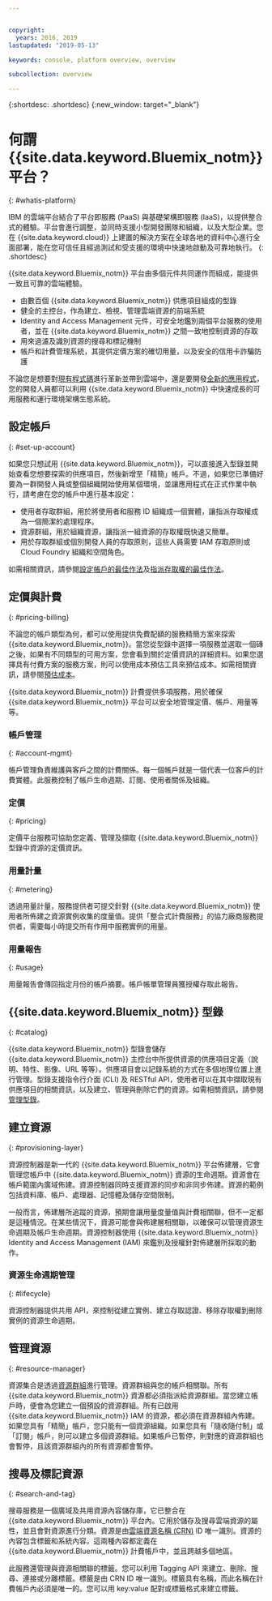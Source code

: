 ```yaml
---


copyright:
  years: 2016, 2019
lastupdated: "2019-05-13"

keywords: console, platform overview, overview

subcollection: overview

---
```


{:shortdesc: .shortdesc}
{:new_window: target="_blank"}

# 何謂 {{site.data.keyword.Bluemix_notm}} 平台？
{: #whatis-platform}

IBM 的雲端平台結合了平台即服務 (PaaS) 與基礎架構即服務 (IaaS)，以提供整合式的體驗。平台會進行調整，並同時支援小型開發團隊和組織，以及大型企業。您在 {{site.data.keyword.cloud}} 上建置的解決方案在全球各地的資料中心進行全面部署，能在您可信任且經過測試和受支援的環境中快速地啟動及可靠地執行。
{: .shortdesc}

{{site.data.keyword.Bluemix_notm}} 平台由多個元件共同運作而組成，能提供一致且可靠的雲端體驗。 

  * 由數百個 {{site.data.keyword.Bluemix_notm}} 供應項目組成的型錄
  * 健全的主控台，作為建立、檢視、管理雲端資源的前端系統
  * Identity and Access Management 元件，可安全地鑑別兩個平台服務的使用者，並在 {{site.data.keyword.Bluemix_notm}} 之間一致地控制資源的存取
  * 用來過濾及識別資源的搜尋和標記機制
  * 帳戶和計費管理系統，其提供定價方案的確切用量，以及安全的信用卡詐騙防護

不論您是想要對[現有程式碼](/docs/apps/tutorials?topic=creating-apps-tutorial-byoc#tutorial-byoc)進行革新並帶到雲端中，還是要開發[全新的應用程式](/docs/apps/tutorials?topic=creating-apps-tutorial-starterkit)，您的開發人員都可以利用 {{site.data.keyword.Bluemix_notm}} 中快速成長的可用服務和運行環境架構生態系統。

## 設定帳戶
{: #set-up-account}

如果您只想試用 {{site.data.keyword.Bluemix_notm}}，可以直接進入型錄並開始查看您想要探索的供應項目，然後新增至「精簡」帳戶。不過，如果您已準備好要為一群開發人員或整個組織開始使用某個環境，並讓應用程式在正式作業中執行，請考慮在您的帳戶中進行基本設定：

* 使用者存取群組，用於將使用者和服務 ID 組織成一個實體，讓指派存取權成為一個簡潔的處理程序。
* 資源群組，用於組織資源，讓指派一組資源的存取權既快速又簡單。
* 用於存取群組或個別開發人員的存取原則，這些人員需要 IAM 存取原則或 Cloud Foundry 組織和空間角色。

如需相關資訊，請參閱[設定帳戶的最佳作法](/docs/account?topic=account-account_setup)及[指派存取權的最佳作法](/docs/iam?topic=iam-account_setup)。 

## 定價與計費
{: #pricing-billing}

不論您的帳戶類型為何，都可以使用提供免費配額的服務精簡方案來探索 {{site.data.keyword.Bluemix_notm}}。當您從型錄中選擇一項服務並選取一個磚之後，如果有不同類型的可用方案，您會看到關於定價資訊的詳細資料。如果您選擇具有付費方案的服務方案，則可以使用成本預估工具來預估成本。如需相關資訊，請參閱[預估成本](/docs/billing-usage?topic=billing-usage-cost)。

{{site.data.keyword.Bluemix_notm}} 計費提供多項服務，用於確保 {{site.data.keyword.Bluemix_notm}} 平台可以安全地管理定價、帳戶、用量等等。

###  帳戶管理 
{: #account-mgmt}

帳戶管理負責維護與客戶之間的計費關係。每一個帳戶就是一個代表一位客戶的計費實體。此服務控制了帳戶生命週期、訂閱、使用者關係及組織。

### 定價
{: #pricing}

定價平台服務可協助您定義、管理及擷取 {{site.data.keyword.Bluemix_notm}} 型錄中資源的定價資訊。

### 用量計量
{: #metering}

透過用量計量，服務提供者可提交針對 {{site.data.keyword.Bluemix_notm}} 使用者所佈建之資源實例收集的度量值。提供「整合式計費服務」的協力廠商服務提供者，需要每小時提交所有作用中服務實例的用量。 

### 用量報告
{: #usage}

用量報告會傳回指定月份的帳戶摘要。帳戶帳單管理員獲授權存取此報告。

## {{site.data.keyword.Bluemix_notm}} 型錄
{: #catalog}

{{site.data.keyword.Bluemix_notm}} 型錄會儲存 {{site.data.keyword.Bluemix_notm}} 主控台中所提供資源的供應項目定義（說明、特性、影像、URL 等等）。供應項目會以記錄系統的方式在多個地理位置上進行管理。型錄支援指令行介面 (CLI) 及 RESTful API，使用者可以在其中擷取現有供應項目的相關資訊，以及建立、管理與刪除它們的資源。如需相關資訊，請參閱[管理型錄](/docs/overview?topic=overview-manage-catalog)。

## 建立資源
{: #provisioning-layer}

資源控制器是新一代的 {{site.data.keyword.Bluemix_notm}} 平台佈建層，它會管理您帳戶中 {{site.data.keyword.Bluemix_notm}} 資源的生命週期。資源會在帳戶範圍內廣域佈建。資源控制器同時支援資源的同步和非同步佈建。資源的範例包括資料庫、帳戶、處理器、記憶體及儲存空間限制。 

一般而言，佈建層所追蹤的資源，預期會讓用量度量值與計費相關聯，但不一定都是這種情況。在某些情況下，資源可能會與佈建層相關聯，以確保可以管理資源生命週期及帳戶生命週期。資源控制器使用 {{site.data.keyword.Bluemix_notm}} Identity and Access Management (IAM) 來鑑別及授權針對佈建層所採取的動作。

### 資源生命週期管理
{: #lifecycle}

資源控制器提供共用 API，來控制從建立實例、建立存取認證、移除存取權到刪除實例的資源生命週期。

## 管理資源
{: #resource-manager}

資源集合是透過[資源群組](/docs/overview?topic=overview-whatis-rgs)進行管理。資源群組與您的帳戶相關聯。所有 {{site.data.keyword.Bluemix_notm}} 資源都必須指派給資源群組。當您建立帳戶時，便會為您建立一個預設的資源群組。所有已啟用 {{site.data.keyword.Bluemix_notm}} IAM 的資源，都必須在資源群組內佈建。如果您具有「精簡」帳戶，您只能有一個資源組織。如果您具有「隨收隨付制」或「訂閱」帳戶，則可以建立多個資源群組。如果帳戶已暫停，則對應的資源群組也會暫停，且該資源群組內的所有資源都會暫停。 

## 搜尋及標記資源
{: #search-and-tag}

搜尋服務是一個廣域及共用資源內容儲存庫，它已整合在 {{site.data.keyword.Bluemix_notm}} 平台內。它用於儲存及搜尋雲端資源的屬性，並且會對資源進行分類。資源是由[雲端資源名稱 (CRN)](/docs/overview?topic=overview-crn) ID 唯一識別。資源的內容包含標籤和系統內容。這兩種內容都定義在 {{site.data.keyword.Bluemix_notm}} 計費帳戶中，並且跨越多個地區。

此服務還管理與資源相關聯的標籤。您可以利用 Tagging API 來建立、刪除、搜尋、連接或分離標籤。標籤是由 CRN ID 唯一識別。標籤具有名稱，而此名稱在計費帳戶內必須是唯一的。您可以用 key:value 配對或標籤格式來建立標籤。
